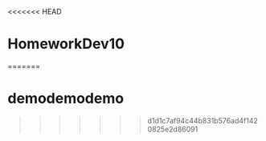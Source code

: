 <<<<<<< HEAD
# HomeworkDev10
=======
# demodemodemo
>>>>>>> d1d1c7af94c44b831b576ad4f1420825e2d86091
